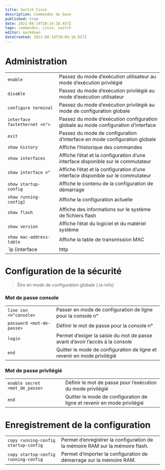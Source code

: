 ```yaml
---
title: Switch Cisco
description: Commandes de base
published: true
date: 2021-08-14T10:14:18.457Z
tags: commandes, cisco, switch
editor: markdown
dateCreated: 2021-08-14T10:09:16.927Z
---
```


# Administration

|     |     |
| --- | --- |
| `enable` | Passez du mode d’exécution utilisateur au mode d’exécution privilégié |
| `disable` | Passez du mode d’exécution privilégié au mode d’exécution utilisateur |
| `configure terminal` | Passez du mode d’exécution privilégié au mode de configuration globale |
| `interface fastethernet <n°> ` | Passez du mode d’exécution configuration globale au mode configuration d’interface |
| `exit` | Passez du mode de configuration d’interface en mode configuration globale |
| `show history` | Affiche l’historique des commandes |
| `show interfaces` | Affiche l’état et la configuration d’une interface disponible sur le commutateur |
| `show interface n°` | Affiche l’état et la configuration d’une interface disponible sur le commutateur |
| `show startup-config` | Affiche le contenu de la configuration de démarrage |
| `show running-config] ` | Affiche la configuration actuelle |
| `show flash` | Affiche des informations sur le système de fichiers flash |
| `show version` | Affiche l’état du logiciel et du matériel système |
| `show mac-address-table` | Affiche la table de transmission MAC |
| `ip {interface | http | arp}` | Affiche des informations IP. L’option d’interface dévoile l’état et la configuration de l’interface IP. L’option http affiche les données HTTP relatives au gestionnaire de périphériques exécuté sur le commutateur. L’option arp affiche la table ARP IP. |

# Configuration de la sécurité

> Être en mode de configuration globale
{.is-info}

### Mot de passe console

|     |     |
| --- | --- |
| `line con <n°console> ` | Passer en mode de configuration de ligne pour la console n° |
| `password <mot-de-passe> ` | Définir le mot de passe pour la console n° |
| `login` | Permet d’exiger la saisie du mot de passe avant d’avoir l’accès à la console |
| `end` | Quitter le mode de configuration de ligne et revenir en mode privilégié |

### Mot de passe privilégié

|     |     |
| --- | --- |
| `enable secret <mot_de_passe> ` | Définir le mot de passe pour l’exécution du mode privilégié |
| `end` | Quitter le mode de configuration de ligne et revenir en mode privilégié |

# Enregistrement de la configuration

|     |     |
| --- | --- |
| `copy running-config startup-config` | Permet d’enregistrer la configuration de la mémoire RAM sur la mémoire flash. |
| `copy startup-config running-config` | Permet d’importer la configuration de démarrage sur la mémoire RAM. |